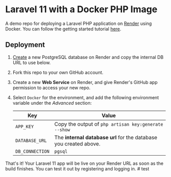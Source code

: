 # Laravel 11 with a Docker PHP Image

A demo repo for deploying a Laravel PHP application on [Render](https://render.com) using Docker. You can follow the getting started tutorial [here](https://render.com/docs/deploy-php-laravel-docker).


## Deployment

1. [Create](https://dashboard.render.com/new/database) a new PostgreSQL database on Render and copy the internal DB URL to use below.

2. Fork this repo to your own GitHub account.

3. Create a new **Web Service** on Render, and give Render's GitHub app permission to access your new repo.

4. Select `Docker` for the environment, and add the following environment variable under the *Advanced* section:

   | Key             | Value           |
   | --------------- | --------------- |
   | `APP_KEY`  | Copy the output of `php artisan key:generate --show` |
   | `DATABASE_URL`  | The **internal database url** for the database you created above. |
   | `DB_CONNECTION`  | `pgsql` |

That's it! Your Laravel 11 app will be live on your Render URL as soon as the build finishes. You can test it out by registering and logging in.
#   t e s t  
 